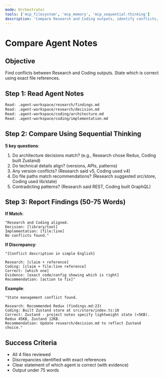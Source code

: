 ```yaml
---
mode: Orchestrator
tools: ['mcp_filesystem', 'mcp_memory', 'mcp_sequential-thinking']
description: 'Compare Research and Coding outputs, identify conflicts, state which is correct'
---
```


# Compare Agent Notes

## Objective
Find conflicts between Research and Coding outputs. State which is correct using exact file references.

## Step 1: Read Agent Notes

```bash
Read: .agent-workspace/research/findings.md
Read: .agent-workspace/research/decision.md
Read: .agent-workspace/coding/architecture.md
Read: .agent-workspace/coding/implementation.md
```

## Step 2: Compare Using Sequential Thinking

**5 key questions**:
1. Do architecture decisions match? (e.g., Research chose Redux, Coding built Zustand)
2. Do technical details align? (versions, APIs, patterns)
3. Any version conflicts? (Research said v5, Coding used v4)
4. Do file paths match recommendations? (Research suggested src/store, Coding used lib/state)
5. Contradicting patterns? (Research said REST, Coding built GraphQL)

## Step 3: Report Findings (50-75 Words)

**If Match**:
```
"Research and Coding aligned.
Decision: [library/tool]
Implementation: [file:line]
No conflicts found."
```

**If Discrepancy**:
```
"[Conflict description in simple English]

Research: [claim + reference]
Coding: [claim + file:line reference]
Correct: [which one]
Evidence: [exact code/config showing which is right]
Recommendation: [action to fix]"
```

**Example**:
```
"State management conflict found.

Research: Recommended Redux (findings.md:23)
Coding: Built Zustand store at src/store/index.ts:10
Correct: Zustand - project notes specify lightweight state (<5KB). Redux 45KB, Zustand 12KB.
Recommendation: Update research/decision.md to reflect Zustand choice."
```

## Success Criteria
- All 4 files reviewed
- Discrepancies identified with exact references
- Clear statement of which agent is correct (with evidence)
- Output under 75 words
